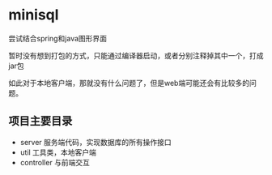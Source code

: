 # minisql

尝试结合spring和java图形界面

暂时没有想到打包的方式，只能通过编译器启动，或者分别注释掉其中一个，打成jar包

如此对于本地客户端，那就没有什么问题了，但是web端可能还会有比较多的问题。

## 项目主要目录
- server    服务端代码，实现数据库的所有操作接口
- util  工具类，本地客户端
- controller    与前端交互

